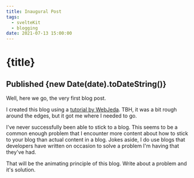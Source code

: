 ```yaml
---
title: Inaugural Post
tags:
  - svelteKit
  - blogging
date: 2021-07-13 15:00:00
---
```


# {title}

## Published {new Date(date).toDateString()}

Well, here we go, the very first blog post.

I created this blog using a [tutorial by WebJeda](https://www.youtube.com/watch?v=sKKgT0SEioI&list=PLm_Qt4aKpfKgonq1zwaCS6kOD-nbOKx7V). TBH, it was a bit rough around the edges, but it got me where I needed to go.

I've never successfully been able to stick to a blog. This seems to be a common enough problem that I encounter more content about how to stick to your blog than actual content in a blog. Jokes aside, I do use blogs that developers have written on occasion to solve a problem I'm having that they've had.

That will be the animating principle of this blog. Write about a problem and it's solution.
